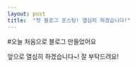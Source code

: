 ```yaml
---
layout: post
title:  "첫 블로그 포스팅! 열심히 하겠습니다!"
---
```



#오늘 처음으로 블로그 만들었어요 

앞으로 열심히 하겠습니다~! 잘 부탁드려요!
